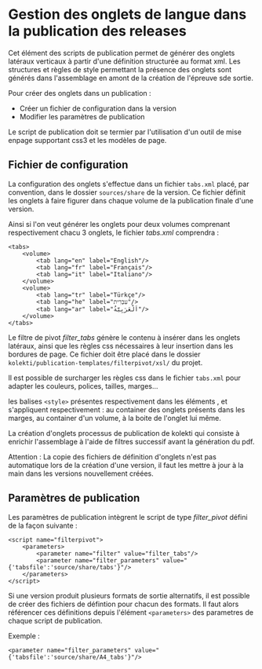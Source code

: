 # Gestion des onglets de langue dans la publication des releases

Cet élément des scripts de publication permet de générer des onglets latéraux verticaux à partir d'une définition structurée au format xml. Les structures et règles de style permettant la présence des onglets sont générés dans l'assemblage en amont de la création de l'épreuve sde sortie.

Pour créer des onglets dans un publication :

* Créer un fichier de configuration dans la version 
* Modifier les paramètres de publication

Le script de publication doit se termier par l'utilisation d'un outil de mise enpage supportant css3 et les modèles de page.

## Fichier de configuration

La configuration des onglets s'effectue dans un fichier `tabs.xml` placé, par convention, dans le dossier `sources/share` de la version. Ce fichier définit les onglets à faire figurer dans chaque volume de la publication finale d'une version. 

Ainsi si l'on veut générer les onglets pour deux volumes comprenant respectivement chacu 3 onglets, le fichier _tabs.xml_ comprendra :

    <tabs>
        <volume>
            <tab lang="en" label="English"/>
            <tab lang="fr" label="Français"/>
            <tab lang="it" label="Italiano"/>
        </volume>
        <volume>
            <tab lang="tr" label="Türkçe"/>
            <tab lang="he" label="עִבְרִית"/>
            <tab lang="ar" label="اَلْعَرَبِيَّةُ‎"/>
        </volume>
    </tabs>

Le filtre de pivot  *filter_tabs* génère le contenu à insérer dans les onglets latéraux, ainsi que les règles css nécessaires à leur insertion dans les bordures de page. Ce fichier doit être placé dans le dossier `kolekti/publication-templates/filterpivot/xsl/` du projet. 

Il est possible de surcharger les règles css dans le fichier `tabs.xml` pour adapter les couleurs, polices, tailles, marges... 

les balises `<style>` présentes respectivement dans les éléments <tabs>, <volume> et <tab> s'appliquent respectivement : au container des onglets présents dans les marges, au container d'un volume, à la boite de l'onglet lui même.

La création d'onglets processus de publication de kolekti qui consiste à enrichir l'assemblage à l'aide de filtres successif avant la génération du pdf.

Attention : La copie des  fichiers de définition d'onglets n'est pas automatique lors de la création d'une version, il faut les mettre à jour à la main dans les versions nouvellement créées.

## Paramètres de publication

Les paramètres de publication intègrent le script de type *filter_pivot* défini de la façon suivante :

    <script name="filterpivot">
        <parameters>
            <parameter name="filter" value="filter_tabs"/>
            <parameter name="filter_parameters" value="{'tabsfile':'source/share/tabs'}"/>
        </parameters>
    </script>

Si une version produit plusieurs formats de sortie alternatifs, il est possible de créer des fichiers de défintion pour chacun des formats. Il faut alors référencer ces définitions depuis l'élément `<parameters>` des parametres de chaque script de publication.

Exemple :

    <parameter name="filter_parameters" value="{'tabsfile':'source/share/A4_tabs'}"/>

